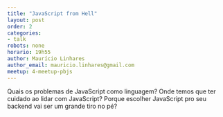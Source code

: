 ```yaml
---
title: "JavaScript from Hell"
layout: post
order: 2
categories:
- talk
robots: none
horario: 19h55
author: Maurício Linhares
author_email: mauricio.linhares@gmail.com
meetup: 4-meetup-pbjs
---
```


Quais os problemas de JavaScript como linguagem? Onde temos que ter cuidado ao lidar com JavaScript? Porque escolher JavaScript pro seu backend vai ser um grande tiro no pé?